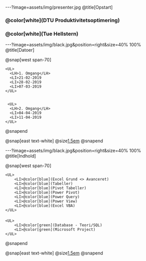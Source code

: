 ---?image=assets/img/presenter.jpg
@title[Opstart]

### @color[white](DTU Produktivitetsoptimering)
### @color[white](Tue Hellstern)

---?image=assets/img/black.jpg&position=right&size=40% 100%
@title[Datoer]

@snap[west span-70]

    <UL>
      <LH>1. Omgang</LH>
      <LI>21-02-2019
      <LI>28-02-2019
      <LI>07-03-2019
    </UL>


     <UL>
      <LH>2. Omgang</LH>
      <LI>04-04-2019
      <LI>11-04-2019
    </UL>

@snapend

@snap[east text-white]
  @size[1.5em](Datoer)
@snapend

---?image=assets/img/black.jpg&position=right&size=40% 100%
@title[Indhold]

@snap[west span-70]

    <UL>
        <LI>@color[blue](Excel Grund <> Avanceret)
        <LI>@color[blue](Tabeller)
        <LI>@color[blue](Pivot Tabeller)
        <LI>@color[blue](Power Pivot)
        <LI>@color[blue](Power Query)
        <LI>@color[blue](Power View)
        <LI>@color[blue](Excel VBA)
    </UL>

#### 
    <UL>
        <LI>@color[green](Database - Teori/SQL)
        <LI>@color[green](Microsoft Project)
    </UL>
    
@snapend

@snap[east text-white]
  @size[1.5em](Indhold)
@snapend



